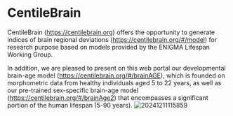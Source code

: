 # CentileBrain
CentileBrain (https://centilebrain.org) offers the opportunity to generate indices of brain regional deviations (https://centilebrain.org/#/model) for research purpose based on models provided by the ENIGMA Lifespan Working Group.

In addition, we are pleased to present on this web portal our developmental brain-age model (https://centilebrain.org/#/brainAGE), which is founded on morphometric data from healthy individuals aged 5 to 22 years, as well as our pre-trained sex-specific brain-age model (https://centilebrain.org/#/brainAge2) that encompasses a significant portion of the human lifespan (5-90 years).
![20241211115859](https://github.com/user-attachments/assets/dbf53cf2-8255-4c6f-87d6-0952caae8032)
